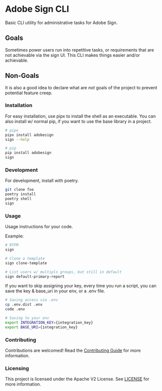 # Adobe Sign CLI

Basic CLI utility for administrative tasks for Adobe Sign.

## Goals

Sometimes power users run into repetitive tasks, or requirements that are not achievable via the sign UI.  This CLI makes things easier and/or achievable.

## Non-Goals

It is also a good idea to declare what are _not_ goals of the project to prevent
potential feature creep.

### Installation

For easy installation, use pipx to install the shell as an executable.  You can also install w/ normal pip, if you want to use the base library in a project.

```bash
# pipx
pipx install adobesign
sign --help
```

```bash
# pip
pip install adobesign
sign
```

### Development

For development, install with poetry.

```bash
git clone foo
poetry install
poetry shell
sign
```

### Usage

Usage instructions for your code.

Example:

```bash
# RTFM
sign

# Clone a template
sign clone-template

# List users w/ multipls groups, but still in default
sign default-primary-report
```

If you want to skip assigning your key, every time you run a script, you can save the key & base_uri in your env, or a .env file.

```bash
# Saving access via .env
cp .env.dist .env
code .env

# Saving to your env
export INTEGRATION_KEY={integration_key}
export BASE_URI={integration_key}
```

### Contributing

Contributions are welcomed! Read the [Contributing Guide](./.github/CONTRIBUTING.md) for more information.

### Licensing

This project is licensed under the Apache V2 License. See [LICENSE](LICENSE) for more information.
